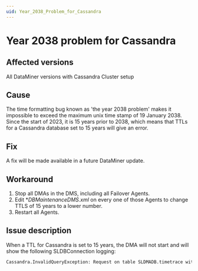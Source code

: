 ```yaml
---
uid: Year_2038_Problem_for_Cassandra
---
```


# Year 2038 problem for Cassandra

## Affected versions

All DataMiner versions with Cassandra Cluster setup

## Cause

The time formatting bug known as 'the year 2038 problem' makes it impossible to exceed the maximum unix time stamp of 19 January 2038. Since the start of 2023, it is 15 years prior to 2038, which means that TTLs for a Cassandra database set to 15 years will give an error.

## Fix

A fix will be made available in a future DataMiner update.

## Workaround

1. Stop all DMAs in the DMS, including all Failover Agents.
1. Edit **DBMaintenanceDMS.xml* on every one of those Agents to change TTLS of 15 years to a lower number.
1. Restart all Agents.

## Issue description

When a TTL for Cassandra is set to 15 years, the DMA will not start and will show the following SLDBConnection logging:

```txt
Cassandra.InvalidQueryException: Request on table SLDMADB.timetrace with ttl of 474336000 seconds exceeds maximum supported expiration date of 2038-01-19T03:14:06+00:00. In order to avoid this use a lower TTL, change the expiration date overflow policy or upgrade to a version where this limitation is fixed. See CASSANDRA-14092 for more details.
```
